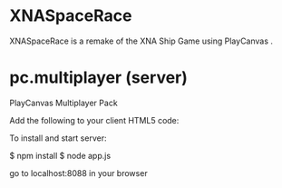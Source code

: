 # XNASpaceRace
XNASpaceRace is a remake of the XNA Ship Game using PlayCanvas
.

pc.multiplayer (server)
==============

PlayCanvas Multiplayer Pack

Add the following to your client HTML5 code:
    <script language="Javascript" src="http://code.jquery.com/jquery-1.11.1.js"></script>
    <script language="Javascript" src="http://cdn.socket.io/socket.io-1.2.1.js"></script>

To install and start server:


$ npm install
$ node app.js

go to localhost:8088 in your browser

